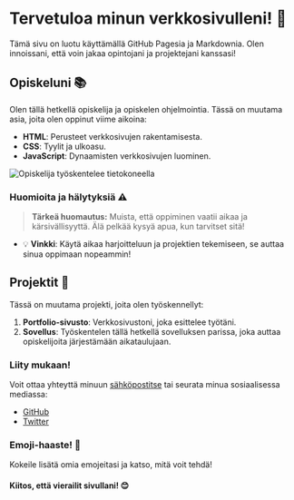 # Tervetuloa minun verkkosivulleni! 🎉

Tämä sivu on luotu käyttämällä GitHub Pagesia ja Markdownia. Olen innoissani, että voin jakaa opintojani ja projektejani kanssasi!

## Opiskeluni 📚

Olen tällä hetkellä opiskelija ja opiskelen ohjelmointia. Tässä on muutama asia, joita olen oppinut viime aikoina:

- **HTML**: Perusteet verkkosivujen rakentamisesta.
- **CSS**: Tyylit ja ulkoasu.
- **JavaScript**: Dynaamisten verkkosivujen luominen.

![Opiskelija työskentelee tietokoneella](https://example.com/opiskelija.jpg) <!-- Muista vaihtaa tämä oikeaan kuva-URL:iin -->

### Huomioita ja hälytyksiä ⚠️

> **Tärkeä huomautus:** Muista, että oppiminen vaatii aikaa ja kärsivällisyyttä. Älä pelkää kysyä apua, kun tarvitset sitä!

- 💡 **Vinkki**: Käytä aikaa harjoitteluun ja projektien tekemiseen, se auttaa sinua oppimaan nopeammin!

## Projektit 🔧

Tässä on muutama projekti, joita olen työskennellyt:

1. **Portfolio-sivusto**: Verkkosivustoni, joka esittelee työtäni.
2. **Sovellus**: Työskentelen tällä hetkellä sovelluksen parissa, joka auttaa opiskelijoita järjestämään aikataulujaan.

### Liity mukaan!

Voit ottaa yhteyttä minuun [sähköpostitse](mailto:myemail@example.com) tai seurata minua sosiaalisessa mediassa:

- [GitHub](https://github.com/yourusername)
- [Twitter](https://twitter.com/yourusername)

### Emoji-haaste! 🎯

Kokeile lisätä omia emojeitasi ja katso, mitä voit tehdä!

#### Kiitos, että vierailit sivullani! 😊

